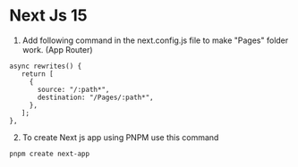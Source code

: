 # Next Js 15

1. Add following command in the next.config.js file to make "Pages" folder work. (App Router)

```
async rewrites() {
   return [
     {
       source: "/:path*",
       destination: "/Pages/:path*",
     },
   ];
},
```
2. To create Next js app using PNPM use this command
```
pnpm create next-app
```